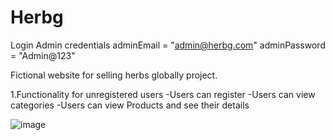 # Herbg
Login Admin credentials
adminEmail = "admin@herbg.com"
adminPassword = "Admin@123"

Fictional website for selling herbs globally project.

1.Functionality for unregistered users
-Users can register
-Users can view categories
-Users can view Products and see their details


![image](https://github.com/user-attachments/assets/c28d3fa3-aa98-4533-a9d5-6ddba5885453)

